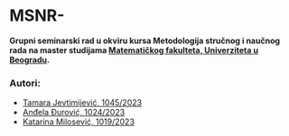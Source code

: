 # MSNR-
**Grupni seminarski rad u okviru kursa Metodologija stručnog i naučnog rada na master studijama [Matematičkog fakulteta, Univerziteta u Beogradu](http://www.matf.bg.ac.rs/).**

### Autori:
- [Tamara Jevtimijević, 1045/2023](https://github.com/tamaricajev)
- [Anđela Đurović, 1024/2023](https://github.com/andjelaa11)
- [Katarina Milosević, 1019/2023](https://github.com/KatMilosevic)
